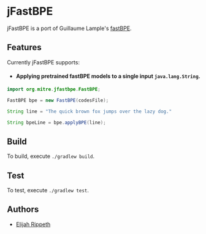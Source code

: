 # jFastBPE

jFastBPE is a port of Guillaume Lample's [fastBPE](https://github.com/glample/fastBPE). 

## Features

Currently jFastBPE supports:

- #### Applying pretrained fastBPE models to a single input `java.lang.String`.

```java
import org.mitre.jfastbpe.FastBPE;

FastBPE bpe = new FastBPE(codesFile);

String line = "The quick brown fox jumps over the lazy dog."

String bpeLine = bpe.applyBPE(line);
```

## Build

To build, execute `./gradlew build`.

## Test

To test, execute `./gradlew test`.

## Authors

- [Elijah Rippeth](mailto:erippeth@mitre.org)
